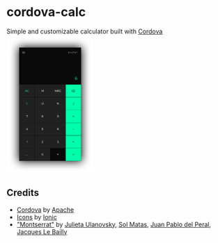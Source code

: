 # cordova-calc
Simple and customizable calculator built with [Cordova](https://cordova.apache.org/)<br>
<img src="https://raw.githubusercontent.com/KD3n1z/kd3n1z-com/main/cordova-calc-screenshot.png" alt="drawing" width="200"/>
## Credits
- [Cordova](https://cordova.apache.org/) by [Apache](https://apache.org/)
- [Icons](https://ionic.io/ionicons) by [Ionic](https://ionic.io/)
- ["Montserrat"](https://fonts.google.com/specimen/Montserrat) by [Julieta Ulanovsky](https://fonts.google.com/?query=Julieta%20Ulanovsky), [Sol Matas](https://fonts.google.com/?query=Sol%20Matas), [Juan Pablo del Peral](https://fonts.google.com/?query=Juan%20Pablo%20del%20Peral), [Jacques Le Bailly](https://fonts.google.com/?query=Jacques%20Le%20Bailly)

